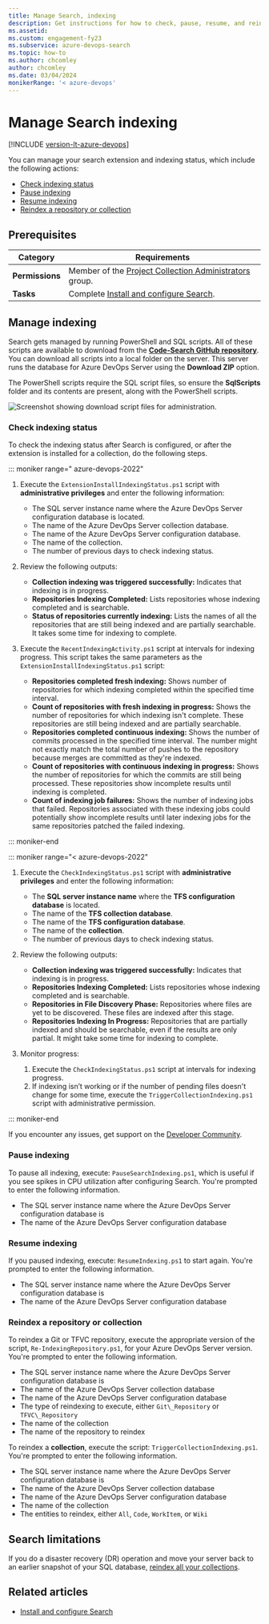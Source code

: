 ```yaml
---
title: Manage Search, indexing
description: Get instructions for how to check, pause, resume, and reindex a repository or collection.
ms.assetid: 
ms.custom: engagement-fy23
ms.subservice: azure-devops-search
ms.topic: how-to
ms.author: chcomley
author: chcomley
ms.date: 03/04/2024
monikerRange: '< azure-devops'
---
```


# Manage Search indexing

[!INCLUDE [version-lt-azure-devops](../../includes/version-lt-azure-devops.md)]

You can manage your search extension and indexing status, which include the following actions:
- [Check indexing status](#check-indexing-status)
- [Pause indexing](#pause-indexing)
- [Resume indexing](#resume-indexing)
- [Reindex a repository or collection](#reindex-a-repository-or-collection)

## Prerequisites

| Category | Requirements |
|--------------|-------------|
| **Permissions** | Member of the [Project Collection Administrators](../../user-guide/project-admin-tutorial.md) group. |
| **Tasks** | Complete [Install and configure Search](install-configure-search.md). |

## Manage indexing

Search gets managed by running PowerShell and SQL scripts. All of these scripts are available to download from the **[Code-Search GitHub repository](https://github.com/Microsoft/Code-Search)**. You can download all scripts into a local folder on the server. This server runs the database for Azure DevOps Server using the **Download ZIP** option. 

The PowerShell scripts require the SQL script files, so ensure the **SqlScripts** folder and its contents are present, along with the PowerShell scripts.

![Screenshot showing download script files for administration.](media/administration/script-filesv2.png)

### Check indexing status

To check the indexing status after Search is configured, or after the extension is installed for a collection, do the following steps.

::: moniker range=" azure-devops-2022"

1. Execute the `ExtensionInstallIndexingStatus.ps1` script with **administrative privileges** and enter the following information:

   - The SQL server instance name where the Azure DevOps Server configuration database is located.
   - The name of the Azure DevOps Server collection database.
   - The name of the Azure DevOps Server configuration database.
   - The name of the collection.
   - The number of previous days to check indexing status.
 
2. Review the following outputs:

   - **Collection indexing was triggered successfully:** Indicates that indexing is in progress.
   - **Repositories Indexing Completed:** Lists repositories whose indexing completed and is searchable.
   - **Status of repositories currently indexing:** Lists the names of all the repositories that are still being indexed and are partially searchable. It takes some time for indexing to complete.
 
3. Execute the `RecentIndexingActivity.ps1` script at intervals for indexing progress. This script takes the same parameters as the `ExtensionInstallIndexingStatus.ps1` script:

   - **Repositories completed fresh indexing:** Shows number of repositories for which indexing completed within the specified time interval.
   - **Count of repositories with fresh indexing in progress:**  Shows the number of repositories for which indexing isn't complete. These repositories are still being indexed and are partially searchable.
   - **Repositories completed continuous indexing:**  Shows the number of commits processed in the specified time interval. The number might not exactly match the total number of pushes to the repository because merges are committed as they're indexed.
   - **Count of repositories with continuous indexing in progress:** Shows the number of repositories for which the commits are still being processed. These repositories show incomplete results until indexing is completed.
   - **Count of indexing job failures:**  Shows the number of indexing jobs that failed. Repositories associated with these indexing jobs could potentially show incomplete results until later indexing jobs for the same repositories patched the failed indexing.

::: moniker-end

::: moniker range="< azure-devops-2022"

1. Execute the `CheckIndexingStatus.ps1` script with **administrative privileges** and enter the following information: 

   - The **SQL server instance name** where the **TFS configuration database** is located.
   - The name of the **TFS collection database**.
   - The name of the **TFS configuration database**.
   - The name of the **collection**.
   - The number of previous days to check indexing status.

2. Review the following outputs:
   - **Collection indexing was triggered successfully:** Indicates that indexing is in progress.
   - **Repositories Indexing Completed:** Lists repositories whose indexing completed and is searchable.
   - **Repositories in File Discovery Phase:** Repositories where files are yet to be discovered. These files are indexed after this stage.
   - **Repositories Indexing In Progress:** Repositories that are partially indexed and should be searchable, even if the results are only partial. It might take some time for indexing to complete.

3. Monitor progress:
   1. Execute the `CheckIndexingStatus.ps1` script at intervals for indexing progress.
   2. If indexing isn’t working or if the number of pending files doesn't change for some time, execute the `TriggerCollectionIndexing.ps1` script with administrative permission. 

::: moniker-end

   If you encounter any issues, get support on the [Developer Community](https://developercommunity.visualstudio.com/spaces/21/index.html). 

### Pause indexing

To pause all indexing, execute: `PauseSearchIndexing.ps1`, which is useful if you see spikes in CPU utilization after configuring Search. You're prompted to enter the following information.
* The SQL server instance name where the Azure DevOps Server configuration database is
* The name of the Azure DevOps Server configuration database

### Resume indexing

If you paused indexing, execute: `ResumeIndexing.ps1` to start again. You're prompted to enter the following information.
* The SQL server instance name where the Azure DevOps Server configuration database is
* The name of the Azure DevOps Server configuration database

### Reindex a repository or collection

To reindex a Git or TFVC repository, execute the appropriate
version of the script, `Re-IndexingRepository.ps1`, for your Azure DevOps Server version. 
You're prompted to enter the following information.

* The SQL server instance name where the Azure DevOps Server configuration database is
* The name of the Azure DevOps Server collection database
* The name of the Azure DevOps Server configuration database
* The type of reindexing to execute, either `Git\_Repository` or `TFVC\_Repository`
* The name of the collection
* The name of the repository to reindex

To reindex a **collection**, execute the script: `TriggerCollectionIndexing.ps1`.
You're prompted to enter the following information.
* The SQL server instance name where the Azure DevOps Server configuration database is
* The name of the Azure DevOps Server collection database
* The name of the Azure DevOps Server configuration database
* The name of the collection
* The entities to reindex, either `All`, `Code`, `WorkItem`, or `Wiki`

## Search limitations

If you do a disaster recovery (DR) operation and move your server back to an earlier snapshot of your SQL database, [reindex all your collections](manage-search.md#reindex-a-repository-or-collection).

## Related articles

- [Install and configure Search](install-configure-search.md)
